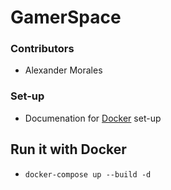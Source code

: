 # GamerSpace
### __Contributors__
 - Alexander Morales
### __Set-up__
- Documenation for [Docker](https://medium.com/@xiaolishen/develop-in-docker-a-node-backend-and-a-react-front-end-talking-to-each-other-5c522156f634) set-up  



## Run it with Docker
 - `docker-compose up --build -d`
